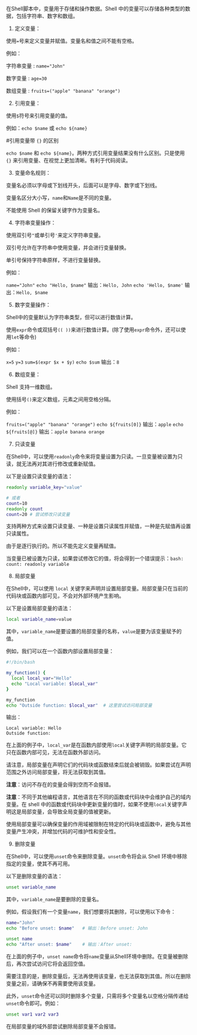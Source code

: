 在Shell脚本中，变量用于存储和操作数据。Shell 中的变量可以存储各种类型的数据，包括字符串、数字和数组。

1. 定义变量：

使用`=`号来定义变量并赋值。变量名和值之间不能有空格。

例如：

字符串变量 : `name="John"`

数字变量 : `age=30`

数组变量 : `fruits=("apple" "banana" "orange")`

2. 引用变量：

使用`$`符号来引用变量的值。

例如：`echo $name` 或 `echo ${name}`

#引用变量带 `{}` 的区别

`echo $name` 和 `echo ${name}`。两种方式引用变量结果没有什么区别。只是使用 `{}` 来引用变量、在视觉上更加清晰。有利于代码阅读。

3. 变量命名规则：

变量名必须以字母或下划线开头，后面可以是字母、数字或下划线。

变量名区分大小写，`name`和`Name`是不同的变量。

不能使用 Shell 的保留关键字作为变量名。

4. 字符串变量操作：

使用双引号`"`或单引号`'`来定义字符串变量。

双引号允许在字符串中使用变量，并会进行变量替换。

单引号保持字符串原样，不进行变量替换。

例如：

  `name="John"`
  `echo "Hello, $name"` 输出：`Hello, John`
  `echo 'Hello, $name'` 输出：`Hello, $name`

5. 数字变量操作：

Shell中的变量默认为字符串类型，但可以进行数值计算。

使用`expr`命令或双括号`(( ))`来进行数值计算。(除了使用`expr`命令外，还可以使用`let`等命令)

例如：

  `x=5`
  `y=3`
  `sum=$(expr $x + $y)`
  `echo $sum` 输出：`8`

6. 数组变量：

Shell 支持一维数组。
 
使用括号`()`来定义数组，元素之间用空格分隔。
 
例如：
 
  `fruits=("apple" "banana" "orange")`
  `echo ${fruits[0]}` 输出：`apple`
  `echo ${fruits[@]}` 输出：`apple banana orange`

7. 只读变量

在Shell中，可以使用`readonly`命令来将变量设置为只读。一旦变量被设置为只读，就无法再对其进行修改或重新赋值。

以下是设置只读变量的语法：

```bash
readonly variable_key="value"

# 或者
count=10
readonly count
count=20 # 尝试修改只读变量
```

支持两种方式来设置只读变量、一种是设置只读属性并赋值，一种是先赋值再设置只读属性。

由于是逐行执行的。所以不能先定义变量再赋值。

当变量已被设置为只读，如果尝试修改它的值，将会得到一个错误提示：`bash: count: readonly variable`

8. 局部变量

在Shell中，可以使用 `local` 关键字来声明并设置局部变量。局部变量只在当前的代码块或函数内部可见，不会对外部环境产生影响。

以下是设置局部变量的语法：

```bash
local variable_name=value
```

其中，`variable_name`是要设置的局部变量的名称，`value`是要为该变量赋予的值。

例如，我们可以在一个函数内部设置局部变量：

```bash
#!/bin/bash

my_function() {
  local local_var="Hello"
  echo "Local variable: $local_var"
}

my_function
echo "Outside function: $local_var"  # 这里尝试访问局部变量
```

输出：

```
Local variable: Hello
Outside function: 
```

在上面的例子中，`local_var`是在函数内部使用`local`关键字声明的局部变量。它只在函数内部可见，无法在函数外部访问。

请注意，局部变量在声明它们的代码块或函数结束后就会被销毁。如果尝试在声明范围之外访问局部变量，将无法获取到其值。

**注意**：访问不存在的变量会得到空而不会报错。

**注意**：不同于其他编程语言，其他语言在不同的函数或代码块中会维护自己的域内变量。在 shell 中的函数或代码块中更新变量的值时，如果不使用`local`关键字声明这是局部变量，会导致全局变量的值被更新。

使用局部变量可以确保变量的作用域被限制在特定的代码块或函数中，避免与其他变量产生冲突，并增加代码的可维护性和安全性。

9. 删除变量

在Shell中，可以使用`unset`命令来删除变量。`unset`命令将会从 Shell 环境中移除指定的变量，使其不再可用。

以下是删除变量的语法：

```bash
unset variable_name
```

其中，`variable_name`是要删除的变量名。

例如，假设我们有一个变量`name`，我们想要将其删除，可以使用以下命令：

```bash
name="John"
echo "Before unset: $name"   # 输出：Before unset: John

unset name
echo "After unset: $name"    # 输出：After unset:
```

在上面的例子中，`unset name`命令将`name`变量从Shell环境中删除。在变量被删除后，再次尝试访问它将会返回空值。

需要注意的是，删除变量后，无法再使用该变量，也无法获取到其值。所以在删除变量之前，请确保不再需要使用该变量。

此外，`unset`命令还可以同时删除多个变量，只需将多个变量名以空格分隔传递给`unset`命令即可。例如：

```bash
unset var1 var2 var3
```

在局部变量的域外部尝试删除局部变量不会报错。